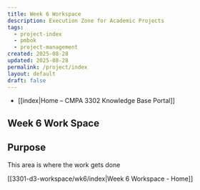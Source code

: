 ```yaml
---
title: Week 6 Workspace
description: Execution Zone for Academic Projects
tags:
  - project-index
  - pmbok
  - project-management
created: 2025-08-28
updated: 2025-08-28
permalink: /project/index
layout: default
draft: false
---
```

- [[index|Home – CMPA 3302 Knowledge Base Portal]]
## Week 6 Work Space
## Purpose
This area is where the work gets done

[[3301-d3-workspace/wk6/index|Week 6 Workspace - Home]]
